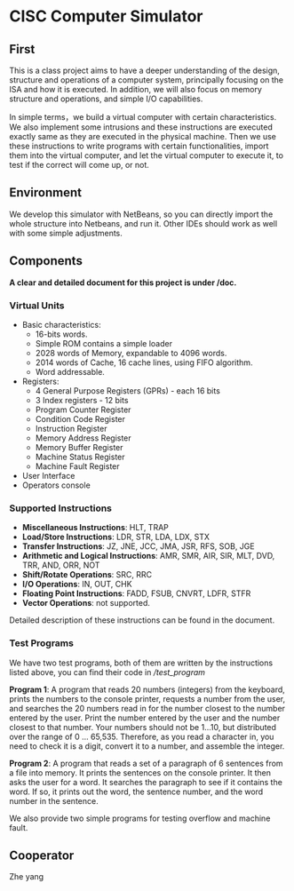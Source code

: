 # CISC Computer Simulator

## First
This is a class project aims to have a deeper understanding of the design, structure and operations of a computer system, principally focusing on the ISA and how it is executed. In addition, we will also focus on memory structure and operations, and simple I/O capabilities.

In simple terms，we build a virtual computer with certain characteristics. We also implement some intrusions and these instructions are executed exactly same as they are executed in the physical machine. Then we use these instructions to write programs with certain functionalities, import them into the virtual computer, and let the virtual computer to execute it, to test if the correct will come up, or not.

## Environment
We develop this simulator with NetBeans, so you can directly import the whole structure into Netbeans, and run it. Other IDEs should work as well with some simple adjustments.
 
## Components
**A clear and detailed document for this project is under /doc.**

### Virtual Units
+ Basic characteristics:
	+ 16-bits words.
	+ Simple ROM contains a simple loader
	+ 2028 words of Memory, expandable to 4096 words.
	+ 2014 words of Cache, 16 cache lines, using FIFO algorithm.
	+ Word addressable.
+ Registers:
	+ 4 General Purpose Registers (GPRs) - each 16 bits
	+ 3 Index registers - 12 bits
	+ Program Counter Register 
	+ Condition Code Register
	+ Instruction Register
	+ Memory Address Register
	+ Memory Buffer Register
	+ Machine Status Register
	+ Machine Fault Register
+ User Interface
+ Operators console

### Supported Instructions
+ **Miscellaneous Instructions**: HLT, TRAP
+ **Load/Store Instructions**: LDR, STR, LDA, LDX, STX
+ **Transfer Instructions**: JZ, JNE, JCC, JMA, JSR, RFS, SOB, JGE
+ **Arithmetic and Logical Instructions**: AMR, SMR, AIR, SIR, MLT, DVD, TRR, AND, ORR, NOT
+ **Shift/Rotate Operations**: SRC, RRC
+ **I/O Operations**: IN, OUT, CHK
+ **Floating Point Instructions**: FADD, FSUB, CNVRT, LDFR, STFR
+ **Vector Operations**: not supported.

Detailed description of these instructions can be found in the document.

### Test Programs 
We have two test programs, both of them are written by the instructions listed above, you can find their code in */test_program*

**Program 1**: A program that reads 20 numbers (integers) from the keyboard, prints the numbers to the console printer, requests a number from the user, and searches the 20 numbers read in for the number closest to the number entered by the user. Print the number entered by the user and the number closest to that number. Your numbers should not be 1…10, but distributed over the range of 0 … 65,535. Therefore, as you read a character in, you need to check it is a digit, convert it to a number, and assemble the integer.

**Program 2**: A program that reads a set of a paragraph of 6 sentences from a file into memory. It prints the sentences on the console printer. It then asks the user for a word. It searches the paragraph to see if it contains the word. If so, it prints out the word, the sentence number, and the word number in the sentence.

We also provide two simple programs for testing overflow and machine fault.

## Cooperator
Zhe yang


